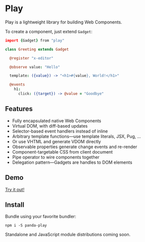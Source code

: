 # Play

Play is a lightweight library for building Web Components.

To create a component, just extend `Gadget`:

```coffee
import {Gadget} from "play"

class Greeting extends Gadget

  @register "x-editor"

  @observe value: "Hello"

  template: ({value}) -> "<h1>#{value}, World!</h1>"

  @events
    h1:
      click: ({target}) -> @value = "Goodbye"

```

## Features

- Fully encapsulated native Web Components
- Virtual DOM, with diff-based updates
- Selector-based event handlers instead of inline
- Arbitrary template functions—use template literals, JSX, Pug, …
- Or use VHTML and generate VDOM directly
- Observable properties generate change events and re-render
- Component-targetable CSS from client document
- Pipe operator to wire components together
- Delegation pattern—Gadgets are handles to DOM elements

## Demo

[Try it out!](https://play.pandastrike.com/v/1.0.0-alpha-00/demos/markdown-editor)

## Install

Bundle using your favorite bundler:

```
npm i -S panda-play
```

Standalone and JavaScript module distributions coming soon.
